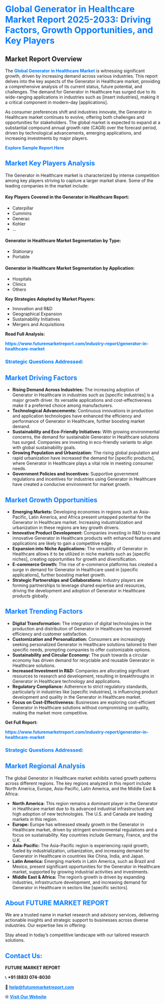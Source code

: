 <h1 style="color: #007BFF;">Global Generator in Healthcare Market Report 2025-2033: Driving Factors, Growth Opportunities, and Key Players</h1>

<section id="overview">
<h2>Market Report Overview</h2>
<p>The <a href="https://www.futuremarketreport.com/industry-report/generator-in-healthcare-market" style="color: #007BFF; text-decoration: none;"><strong>Global Generator in Healthcare Market</strong></a> is witnessing significant growth, driven by increasing demand across various industries. This report delves into the key aspects of the Generator in Healthcare market, providing a comprehensive analysis of its current status, future potential, and challenges. The demand for Generator in Healthcare has surged due to its wide-ranging applications in industries such as [insert industries], making it a critical component in modern-day [applications].</p>
<p>As consumer preferences shift and industries innovate, the Generator in Healthcare market continues to evolve, offering both challenges and opportunities for stakeholders. The global market is expected to expand at a substantial compound annual growth rate (CAGR) over the forecast period, driven by technological advancements, emerging applications, and increasing investments by major players.</p>
</section>

<section id="overview">
<p><a href="https://www.futuremarketreport.com/request-sample/reportId=97559" style="color: #007BFF; text-decoration: none;"><strong>Explore Sample Report Here</strong></a></p>
</section>

<section id="key-players">
<h2 style="color: #007BFF;">Market Key Players Analysis</h2>
<p>The Generator in Healthcare market is characterized by intense competition among key players striving to capture a larger market share. Some of the leading companies in the market include:</p>
<h4>Key Players Covered in the Generator in Healthcare Report:</h4>
<ul><li>Caterpillar</li><li>Cummins</li><li>Generac</li><li>Kohler</li><li>...</li></ul>
<h4>Generator in Healthcare Market Segmentation by Type:</h4>
<ul><li>Stationary</li><li>Portable</li></ul>

<h4>Generator in Healthcare Market Segmentation by Application:</h4>
<ul><li>Hospitals</li><li>Clinics</li><li>Others</li></ul>
<p><strong>Key Strategies Adopted by Market Players:</strong></p>
<ul>
<li>Innovation and R&D</li>
<li>Geographical Expansion</li>
<li>Sustainability Initiatives</li>
<li>Mergers and Acquisitions</li>
</ul>
</section>

<section>
<p><strong>Read Full Analysis: </strong></p><a href="https://www.futuremarketreport.com/industry-report/generator-in-healthcare-market" style="color: #007BFF; text-decoration: none;"><strong>https://www.futuremarketreport.com/industry-report/generator-in-healthcare-market</strong></a>
<h3 style="color: #007BFF;">Strategic Questions Addressed:</h3>
</section>

<section id="driving-factors">
<h2 style="color: #007BFF;">Market Driving Factors</h2>
<ul>
<li><strong>Rising Demand Across Industries:</strong> The increasing adoption of Generator in Healthcare in industries such as [specific industries] is a major growth driver. Its versatile applications and cost-effectiveness make it a preferred choice among manufacturers.</li>
<li><strong>Technological Advancements:</strong> Continuous innovations in production and application technologies have enhanced the efficiency and performance of Generator in Healthcare, further boosting market demand.</li>
<li><strong>Sustainability and Eco-Friendly Initiatives:</strong> With growing environmental concerns, the demand for sustainable Generator in Healthcare solutions has surged. Companies are investing in eco-friendly variants to align with global sustainability goals.</li>
<li><strong>Growing Population and Urbanization:</strong> The rising global population and rapid urbanization have increased the demand for [specific products], where Generator in Healthcare plays a vital role in meeting consumer needs.</li>
<li><strong>Government Policies and Incentives:</strong> Supportive government regulations and incentives for industries using Generator in Healthcare have created a conducive environment for market growth.</li>
</ul>
</section>

<section id="growth-opportunities">
<h2 style="color: #007BFF;">Market Growth Opportunities</h2>
<ul>
<li><strong>Emerging Markets:</strong> Developing economies in regions such as Asia-Pacific, Latin America, and Africa present untapped potential for the Generator in Healthcare market. Increasing industrialization and urbanization in these regions are key growth drivers.</li>
<li><strong>Innovative Product Development:</strong> Companies investing in R&D to create innovative Generator in Healthcare products with enhanced features and applications are likely to gain a competitive edge.</li>
<li><strong>Expansion into Niche Applications:</strong> The versatility of Generator in Healthcare allows it to be utilized in niche markets such as [specific niches], creating opportunities for growth and diversification.</li>
<li><strong>E-commerce Growth:</strong> The rise of e-commerce platforms has created a surge in demand for Generator in Healthcare used in [specific applications], further boosting market growth.</li>
<li><strong>Strategic Partnerships and Collaborations:</strong> Industry players are forming partnerships to leverage shared expertise and resources, driving the development and adoption of Generator in Healthcare products globally.</li>
</ul>
</section>

<section id="trending-factors">
<h2 style="color: #007BFF;">Market Trending Factors</h2>
<ul>
<li><strong>Digital Transformation:</strong> The integration of digital technologies in the production and distribution of Generator in Healthcare has improved efficiency and customer satisfaction.</li>
<li><strong>Customization and Personalization:</strong> Consumers are increasingly seeking personalized Generator in Healthcare solutions tailored to their specific needs, prompting companies to offer customizable options.</li>
<li><strong>Sustainability and Circular Economy:</strong> The push towards a circular economy has driven demand for recyclable and reusable Generator in Healthcare solutions.</li>
<li><strong>Increased Investment in R&D:</strong> Companies are allocating significant resources to research and development, resulting in breakthroughs in Generator in Healthcare technology and applications.</li>
<li><strong>Regulatory Compliance:</strong> Adherence to strict regulatory standards, particularly in industries like [specific industries], is influencing product development and quality in the Generator in Healthcare market.</li>
<li><strong>Focus on Cost-Effectiveness:</strong> Businesses are exploring cost-efficient Generator in Healthcare solutions without compromising on quality, making the market more competitive.</li>
</ul>
</section>

<section>
<p><strong>Get Full Report: </strong></p><a href="https://www.futuremarketreport.com/industry-report/generator-in-healthcare-market" style="color: #007BFF; text-decoration: none;"><strong>https://www.futuremarketreport.com/industry-report/generator-in-healthcare-market</strong></a>
<h3 style="color: #007BFF;">Strategic Questions Addressed:</h3>
</section>


<section id="regional-analysis">
<h2 style="color: #007BFF;">Market Regional Analysis</h2>
<p>The global Generator in Healthcare market exhibits varied growth patterns across different regions. The key regions analyzed in this report include North America, Europe, Asia-Pacific, Latin America, and the Middle East & Africa:</p>
<ul>
<li><strong>North America:</strong> This region remains a dominant player in the Generator in Healthcare market due to its advanced industrial infrastructure and high adoption of new technologies. The U.S. and Canada are leading markets in this region.</li>
<li><strong>Europe:</strong> Europe has witnessed steady growth in the Generator in Healthcare market, driven by stringent environmental regulations and a focus on sustainability. Key countries include Germany, France, and the U.K.</li>
<li><strong>Asia-Pacific:</strong> The Asia-Pacific region is experiencing rapid growth, fueled by industrialization, urbanization, and increasing demand for Generator in Healthcare in countries like China, India, and Japan.</li>
<li><strong>Latin America:</strong> Emerging markets in Latin America, such as Brazil and Mexico, present significant opportunities for the Generator in Healthcare market, supported by growing industrial activities and investments.</li>
<li><strong>Middle East & Africa:</strong> The region’s growth is driven by expanding industries, infrastructure development, and increasing demand for Generator in Healthcare in sectors like [specific sectors].</li>
</ul>
</section>

<footer>
<h2 style="color: #007BFF;">About FUTURE MARKET REPORT</h2>
<p>We are a trusted name in market research and advisory services, delivering actionable insights and strategic support to businesses across diverse industries. Our expertise lies in offering:</p>

<p>Stay ahead in today’s competitive landscape with our tailored research solutions.</p>

<h2 style="color: #007BFF;">Contact Us:</h2>
<p><strong>FUTURE MARKET REPORT</strong></p>
<p>📞 <strong>+91 (883) 074-8030</strong></p>
<p>📧 <strong><a href="mailto:help@futuremarketreport.com" style="color: #007BFF;">help@futuremarketreport.com</a></strong></p>
<p>🌐 <strong><a href="https://www.futuremarketreport.com/" style="color: #007BFF;">Visit Our Website</a></strong></p>
</footer>